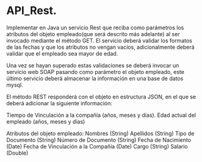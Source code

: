 # API_Rest.
Implementar en Java un servicio Rest que reciba como parámetros los atributos del objeto empleado(que será descrito más adelante) al ser invocado mediante el método GET. 
El servicio deberá validar los formatos de las fechas y que los atributos no vengan vacíos, adicionalmente deberá validar que el empleado sea mayor de edad.

Una vez se hayan superado estas validaciones se deberá invocar un servicio web SOAP pasando como parámetro el objeto empleado, este último servicio deberá almacenar la información en una base de datos mysql. 

El método REST responderá con el objeto en estructura JSON, en el que se deberá adicionar la siguiente información:

Tiempo de Vinculación a la compañía (años, meses y días).
Edad actual del empleado (años, meses y días)

Atributos del objeto empleado:
Nombres (String)
Apellidos (String)
Tipo de Documento (String)
Número de Documento (String)
Fecha de Nacimiento (Date)
Fecha de Vinculación a la Compañía (Date)
Cargo (String)
Salario (Double)
